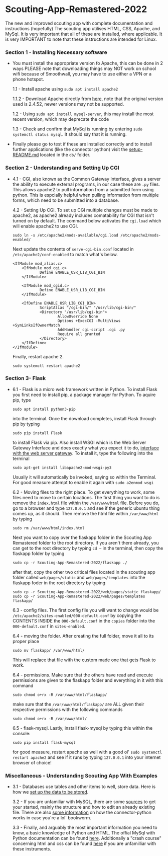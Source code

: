 # Scouting-App-Remastered-2022
The new and improved scouting app with complete documentation and instructions (hopefully)
The scouting app utilises HTML, CSS, Apache, and MySql. It is very important that all of these are installed, where applicable. It is very IMPORTANT to note that these instructions are intended for Linux. 

### **Section 1 - Installing Necessary software** 
- You must install the appropriate version fo Apache, this can be done in 2 ways
    PLEASE note that downloading things may NOT work on school wifi because of Smoothwall, you may have to use either a VPN or a phone hotspot.

    1.1 - Install apache using `sudo apt install apache2`

    1.1.2 - Download Apache directly from [here](https://httpd.apache.org/download.cgi), note that the original version used is 2.4.52, newer versions may not be supported.

    1.2 - Using `sudo apt install mysql-server`, this may install the most recent version, which may deprecate the code

    1.3 - Check and confirm that MySql is running by entering `sudo systemctl status mysql`. It should say that it is running.

- Finally please go to test if these are installed correctly and to install further applications (like the connector python) visit the [setup-README.md](https://github.com/FRC-3637-Daleks/Scouting-App-Remastered-2022/blob/14f0c79bc9d863b82ffda5790914cf5350550fc0/db/setup-README.md) located in the `db/` folder. 

### **Section 2 - Understanding and Setting Up CGI**
- 
    4.1 - CGI, also known as the Common Gateway Interface, gives a server the ability to execute external programs, in our case these are `.py` files. 
    This allows apache2 to pull information from a submitted form using python. This is espcially helpful when pulling information from multiple forms, which need to be submitted into a database.
    
    4.2 - Setting Up CGI. To set up CGI multiple changes must be made to apache2, as apache2 already includes comatability for CGI that isn't turned on by default. 
    The command below activates the `cgi.load` which will enable apache2 to use CGI.
    ```
    sudo ln -s /etc/apache2/mods-available/cgi.load /etc/apache2/mods-enabled/
    ```
    Next update the contents of `serve-cgi-bin.conf` located in `/etc/apache2/conf-enabled` to match what's below.
    ```
    <IfModule mod_alias.c>
        <IfModule mod_cgi.c>
                Define ENABLE_USR_LIB_CGI_BIN
        </IfModule>

        <IfModule mod_cgid.c>
                Define ENABLE_USR_LIB_CGI_BIN
        </IfModule>

        <IfDefine ENABLE_USR_LIB_CGI_BIN>
                ScriptAlias "/cgi-bin/" "/usr/lib/cgi-bin/"
                <Directory "/usr/lib/cgi-bin">
                        AllowOverride None
                        Options +ExecCGI -MultiViews +SymLinksIfOwnerMatch
                        AddHandler cgi-script .cgi .py
                        Require all granted
                </Directory>
        </IfDefine>
    </IfModule>
    ```
    Finally, restart apache 2.
    ```
    sudo systemctl restart apache2
    ```

### **Section 3- Flask**
-
    6.1  - Flask is a micro web framework written in Python. To install Flask you first need to install pip, a package manager for Python. To aquire pip, type
    ```
    sudo apt install python3-pip
    ```
    into the terminal.
    Once the download completes, install Flask through pip by typing
    ```
    sudo pip install Flask
    ```
    to install Flask via pip. Also install WSGI which is the Web Server Gateway Interface and does exactly what you expect it to do, [interface with the web server gateway](https://en.wikipedia.org/wiki/Web_Server_Gateway_Interface). To install it, type the following into the terminal
    ```
    sudo apt-get install libapache2-mod-wsgi-py3
    ```
    Usually it will automatically be invoked, saying so within the Terminal.
    For good measure attempt to enable it again with `sudo a2enmod wsgi`

    6.2 - Moving files to the right place. To get everything to work, some files need to move to certain locations. The first thing you want to do is remove the `index.html` file within the `/var/www/html` file. Before you do, go to a browser and type `127.0.0.1` and see if the generic ubuntu thing comes up, as it should. Then remove the html file within `/var/www/html` by typing 
    
    ```
    sudo rm /var/www/html/index.html
    ```

    Next you want to copy over the flaskapp folder in the Scouting App Remastered folder to the root directory. If you aren't there already, you can get to the root directory by typing `cd ~` in the terminal, then copy the flaskapp folder by typing
    ```
    sudo cp -r Scouting-App-Remastered-2022/flaskapp ./
    ```
 
    after that, copy the other two critical files located in the scouting app folder called `web/pages/static` and `web/pages/templates` into the flaskapp foder in the root directory by typing
    ```
    sudo cp -r Scouting-App-Remastered-2022/web/pages/static flaskapp/
    sudo cp -r Scouting-App-Remastered-2022/web/pages/templates flaskapp/
    ```

    6.3 - config files. The first config file you will want to change would be `/etc/apache2/sites-enabled/000-default.conf` by copying the CONTENTS INSIDE the `000-default.conf` in the `copies` folder into the `000-default.conf` in `sites-enabled`.

    6.4 - moving the folder. After creating the full folder, move it all to its proper place
    ```
    sudo mv flaskapp/ /var/www/html/
    ```

    This will replace that file with the custom made one that gets Flask to work.

    6.4 - permissions. Make sure that the others have read and execute permissions are given to the flaskapp folder and everything in it with this command
    ```
    sudo chmod o+rx -R /var/www/html/flaskapp/
    ```
    make sure that the `/var/www/html/flaskapp/` are ALL given their respective permissions with the following commands
    ```
    sudo chmod o+rx -R /var/www/html/
    ```

    6.5 - flask-mysql. Lastly, install flask-mysql by typing this within the console:
    ```
    sudo pip install flask-mysql
    ```
    for good measure, restart apache as well with a good ol' `sudo systemctl restart apache2` and see if it runs by typing `127.0.0.1` into your internet browser of choice!

### **Miscellaneous - Understanding Scouting App With Examples** 
- 
    3.1 - Databases use tables and other items to well, store data. Here is how we [set up the data to be stored](https://docs.google.com/spreadsheets/d/1lCQqQTsaWcqok09gHu-j7aPdQEGYPZY-G7KIvSE3v24/edit?usp=sharing).
    
    3.2 - If you are unfamiliar with MySQL, there are some [sources](https://dev.mysql.com/doc/connector-python/en/connector-python-example-ddl.html) to get your started, mainly the structure and how to edit an already existing file. There are also [some information](https://dev.mysql.com/doc/connector-python/en/connector-python-example-cursor-transaction.html) on how the connector-python works in case you're a lol' bookworm.

    3.3 - Finally, and arguably the most important information you need to know, a basic knowledge of Python and HTML. The offial MySql with Python documentation can be found [here](https://dev.mysql.com/doc/connector-python/en/connector-python-examples.html). Additionally a "crash course" concerning html and css can be found [here](https://youtube.com/playlist?list=PLblA84xge2_y8F1K0wzPia9V_ULVcfg4k) if you are unfamilliar with these instruments.